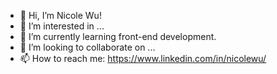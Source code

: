 - 👋 Hi, I’m Nicole Wu!
- 👀 I’m interested in ...
- 🌱 I’m currently learning front-end development.
- 💞️ I’m looking to collaborate on ...
- 📫 How to reach me: https://www.linkedin.com/in/nicolewu/

<!---
ndoubleuu/ndoubleuu is a ✨ special ✨ repository because its `README.md` (this file) appears on your GitHub profile.
You can click the Preview link to take a look at your changes.
--->

